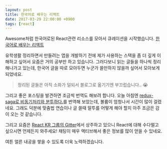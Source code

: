 ```yaml
---
layout: post
title: 한국어로 배우는 리액트
date: 2017-03-29 22:00:00 +0900
tags: [react]
---
```


Awesome처럼 한국어로된 React관련 리소스를 모아서 큐레이션을 시작했습니다. [한국어로 배우는 리액트](https://github.com/Rokt33r/learn-react-in-korean)

유학생활 정리하면서 만들려는 앱을 개발하기 전에 제가 사용하는 스택을 좀 더 깊게 이해하고 싶어서 요즘은 거의 공부만 하고 있습니다.
그러다보니 읽는 글들을 하나씩 정리해나가고 있는데, 한국어 글을 따로 모아두면 누군가 쓸만하지 않을까 싶어서 모아보게 되었네요.

> 정리된 글들은 아직 소화가 덜되서 블로그로 옮기기엔 부끄럽습니다.. 😭

그리고 좋은 포스팅을 발견하면 조금씩 번역도 해보려 합니다. 오늘 아침엔 [redux-saga로 비동기처리와 분투하다.](https://github.com/Rokt33r/learn-react-in-korean/blob/master/translated/deal-with-async-process-by-redux-saga.md)를 번역해 보았는데, 볼륨이 엄청나서 시간이 많이 걸렸네요. 그래도 덕분에 맞춤법 연습이나 글 쓸때 말투를 어떻게 해야 할지 아주 조금은 감이 오는 것 같습니다.

그리고 요즘은 [React KR 그룹의 Gitter](https://gitter.im/reactkr/discuss)에서 상주하고 있으니 React에 대해 수다떨고 싶으시면 언제든지 와주세요! 채팅이 매우 액티브해서 좋은 정보를 많이 얻을 수 있네요.

여튼 얼른 내공을 쌓을 수 있도록 더욱 노력하겠습니다.
